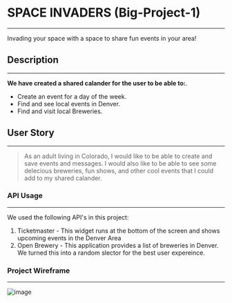 # SPACE INVADERS (Big-Project-1)   

---------------------------------------------

Invading your space with a space to share fun events in your area!


##  Description 

_____________________________________________

__We have created a shared calander for the user to be able to:__.

 - Create an event for a day of the week. 
 - Find and see local events in Denver.
 - Find and visit local Breweries.


## User Story 

_____________________________________________

> As an adult living in Colorado, I would like to be able to create and save events and messages. I would also like to be able to see some delecious breweries, fun shows,  and other cool events that I could add to my shared calander. 


### API Usage

_____________________________________________


We used the following API's in this project:

1. Ticketmaster - This widget runs at the bottom of the screen and shows upcoming events in the Denver Area
2. Open Brewery - This application provides a list of breweries in Denver. We turned this into a random slector for the best user expereince.  



### Project Wireframe

_____________________________________________


![image](https://user-images.githubusercontent.com/109988819/185680295-4092c7cb-d2d6-40da-bb82-a8a708a942e6.png)
